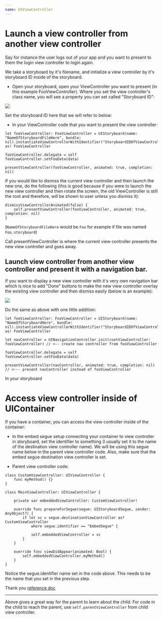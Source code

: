 ```yaml
---
name: UIViewController
---
```


# Launch a view controller from another view controller

Say for instance the user logs out of your app and you want to present to them the login view controller to login again.

We take a storyboard by it's filename, and initialize a view controller by it's storyboard ID inside of the storyboard.

* Open your storyboard, open your ViewController you want to present (in this example FooViewController). Where you set the view controller's class name, you will see a property you can set called "Storyboard ID":

![](/docs/images/set_storyboard_id_view_controller.png)

Set the storyboard ID here that we will refer to below:

* In your ViewController code that you want to present the view controller:

```
let fooViewController: FooViewController = UIStoryboard(name: "NameOfStoryboardFileHere", bundle: nil).instantiateViewControllerWithIdentifier("StoryboardIDOfViewControllerHere") as! FooViewController

fooViewController.delegate = self
fooViewController.setFooData(data)

presentViewController(fooViewController, animated: true, completion: nil)
```

If you would like to dismiss the current view controller and then launch the new one, do the following (this is good because if you were to launch the new view controller and then rotate the screen, the old ViewController is still the root and therefore, will be shown to user unless you dismiss it):

```
dismissViewControllerAnimated(false) {
    self.presentViewController(fooViewController, animated: true, completion: nil)
}
```

(`NameOfStoryboardFileHere` would be `Foo` for example if file was named `Foo.storyboard`)

Call presentViewController is where the current view controller presents the new view controller and goes away.

## Launch view controller from another view controller and present it with a navigation bar.

If you want to display a new view controller with it's very own navigation bar which is nice to add "Done" buttons to make the new view controller overlay the existing view controller and then dismiss easily (below is an example):

![](/docs/images/presenet_view_controller_nav_bar.png)

Do the same as above with one little addition:

```
let fooViewController: FooViewController = UIStoryboard(name: "NameOfStoryboardHere", bundle: nil).instantiateViewControllerWithIdentifier("StoryboardIDOfViewControllerHere") as! FooViewController

let navController = UINavigationController.init(rootViewController: fooViewController) // <-- create nav controller from fooViewController

fooViewController.delegate = self
fooViewController.setFooData(data)

presentViewController(navController, animated: true, completion: nil) // <--- present navController instead of fooViewController
```

In your storyboard

# Access view controller inside of UIContainer

If you have a container, you can access the view controller inside of the container:

* In the embed segue setup connecting your container to view controller in storyboard, set the identifier to something (I usually set it to the name of the destination view controller name). We will be using this segue name below in the parent view controller code. Also, make sure that the embed segue destination view controller is set.

* Parent view controller code:

```
class CustomViewController: UIViewController {
    func myMethod() {}
}

class MainViewController: UIViewController {

    private var embeddedViewController: CustomViewController!

    override func prepareForSegue(segue: UIStoryboardSegue, sender: AnyObject?) {
        if let vc = segue.destinationViewController as? CustomViewController
            where segue.identifier == "EmbedSegue" {

            self.embeddedViewController = vc
        }
    }

    override func viewDidAppear(animated: Bool) {
        self.embeddedViewController.myMethod()
    }
}
```

Notice the segue.identifier name set in the code above. This needs to be the name that you set in the previous step.

Thank you [reference doc](http://stackoverflow.com/a/29582305/1486374)

---

Above gives a great way for the parent to learn about the child. For code in the child to reach the parent, use `self.parentViewController` from child view controller.
